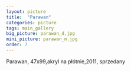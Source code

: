 ```yaml
---
layout: picture
title:  "Parawan"
categories: picture
tags: main_gallery
big_picture: parawan_d.jpg
mini_picture: parawan_m.jpg
order: 7 
---
```

Parawan, 47x99,akryl na płótnie,2011, sprzedany
